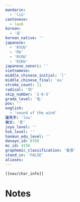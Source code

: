 ```yaml
---
mandarin:
  - 'liù'
cantonese:
  - lau6
korean:
  - '료'
korean_native: ''
japanese:
  - 'RYUU'
  - 'RU'
  - 'RYOU'
  - 'RIKU'
japanese_nanori: ''
vietnamese:
middle_chinese_initial: 'l'
middle_chinese_final: 'eu'
stroke_count: 11
radical: '羽'
skip_number: '2-6-5'
grade_level: '名'
pos: ''
english:
  - 'sound of the wind'
羅馬字: 'lou'
韓文: '롯'
joyo_level: ''
hsk_level: ''
hanmun_edu_level: ''
danayo_id: 8769
mc_id: 4156
graphemic_classification: '會意'
stand_in: 'FALSE'
aliases:
---
```

```meta-bind-embed
[[nav/char_info]]
```

# Notes
